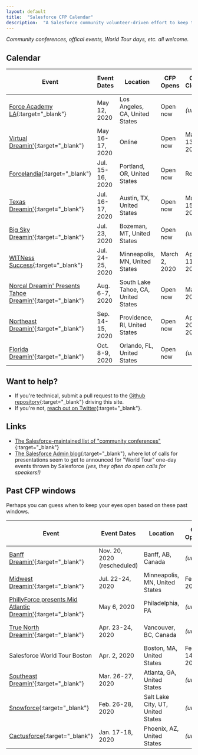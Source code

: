 ```yaml
---
layout: default
title:  "Salesforce CFP Calendar"
description:  "A Salesforce community volunteer-driven effort to keep track of open and upcoming calls for presentations"
---
```


_Community conferences, offical events, World Tour days, etc. all welcome._

## Calendar

| **Event** | **Event Dates** | **Location** | **CFP Opens** | **CFP Closes** | **Decisions Made _(approx.)_** | **CFP Form Link** | **Date Info Updated** |
| --- | --- | --- | --- | --- | --- | --- | --- |
| [Force Academy LA](https://www.forceacademyla.com/){:target="_blank"} | May 12, 2020 | Los Angeles, CA, United States | Open now | _(unk.)_ | _(unk.)_ | [Submit your idea](https://www.forceacademyla.com/become-a-speaker){:target="_blank"} | March 4, 2020 |
| [Virtual Dreamin'](http://virtualdreamin.com/){:target="_blank"} | May 16-17, 2020 | Online | Open now | Mar. 13, 2020 | ~ Late March | [Submit your idea](https://sessionize.com/virtualdreamin){:target="_blank"} | March 4, 2020 |
| [Forcelandia](http://forcelandia.com/){:target="_blank"} | Jul. 15-16, 2020 | Portland, OR, United States | Open now | Rolling | Rolling | [Submit your idea](http://forcelandia.com/2020-call-for-speakers/){:target="_blank"} | March 4, 2020 |
| [Texas Dreamin'](http://texasdreamin.org/){:target="_blank"} | Jul. 16-17, 2020 | Austin, TX, United States | Open now | March 15, 2020 | _(unk.)_ | [Submit your idea](https://docs.google.com/forms/u/2/d/e/1FAIpQLSeB-j55xkaE0l6syymXou_71v1lZwNjUhfmMEg1c5vO1gjFtQ/viewform?platform=hootsuite){:target="_blank"} | March 4, 2020 |
| [Big Sky Dreamin'](https://www.bigskydreamin.com/){:target="_blank"} | Jul. 23, 2020 | Bozeman, MT, United States | Open now | _(unk.)_ | May 2020 | [Submit your idea](http://go.bigskydreamin.com/speak){:target="_blank"} | March 4, 2020 |
| [WITNess Success](http://witnesssuccess.com/){:target="_blank"} | Jul. 24-25, 2020 | Minneapolis, MN, United States | March 2, 2020 | April 11, 2020 | _(unk.)_ | [Submit your idea](https://docs.google.com/forms/d/e/1FAIpQLSfXlSXUuCGCAHaTvt6RSJQWdVM2VGPkBywPioKYrUmWaK_XUw/viewform){:target="_blank"} | March 4, 2020 |
| [Norcal Dreamin' Presents Tahoe Dreamin'](https://www.norcaldreamin.com/){:target="_blank"} | Aug. 6-7, 2020 | South Lake Tahoe, CA, United States | Open now | May 8, 2020 | _(unk.)_ | [Submit your idea](https://www.norcaldreamin.com/call-for-speakers-tahoe20/){:target="_blank"} | March 4, 2020 |
| [Northeast Dreamin'](https://northeastdreamin.com/){:target="_blank"} | Sep. 14-15, 2020 | Providence, RI, United States | Open now | April 20, 2020 | ~ Late May | [Submit your idea](https://northeastdreamin.com/call-for-proposals/){:target="_blank"} | March 4, 2020 |
| [Florida Dreamin'](https://www.fldreamin.com/){:target="_blank"} | Oct. 8-9, 2020 | Orlando, FL, United States | Open now | _(unk.)_ | _(unk.)_ | [Submit your idea](https://www.fldreamin.com/speaker-submission/){:target="_blank"} | March 4, 2020 |



## Want to help?

* If you're technical, submit a pull request to the [Github repository](https://github.com/salesforcecommunitycfp/salesforcecommunitycfp.github.io){:target="_blank"} driving this site.
* If you're not, [reach out on Twitter](https://twitter.com/katiekodes){:target="_blank"}.

## Links

* [The Salesforce-maintained list of "community conferences"](https://trailhead.salesforce.com/en/community/events){:target="_blank"}
* [The Salesforce Admin blog](https://admin.salesforce.com/blog/){:target="_blank"}, where lot of calls for presentations seem to get to announced for "World Tour" one-day events thrown by Salesforce _(yes, they often do open calls for speakers!)_

## Past CFP windows

Perhaps you can guess when to keep your eyes open based on these past windows.

| **Event** | **Event Dates** | **Location** | **CFP Opened** | **CFP Closed** | **Decisions Made _(approx.)_** |
| --- | --- | --- | --- | --- | --- |
| [Banff Dreamin'](https://www.banffdreamin.com/){:target="_blank"} | Nov. 20, 2020 (rescheduled) | Banff, AB, Canada | _(unk.)_ | Jan. 14, 2020 | _(unk.)_ |
| [Midwest Dreamin'](https://www.midwestdreamin.com/){:target="_blank"} | Jul. 22-24, 2020 | Minneapolis, MN, United States | Feb. 1, 2020 | Feb. 29, 2020 | _(unk.)_ |
| [PhillyForce presents Mid Atlantic Dreamin'](https://midatlanticdreamin.com/){:target="_blank"} | May 6, 2020 | Philadelphia, PA | _(unk.)_ | Feb. 24, 2020 | _(unk.)_ |
| [True North Dreamin'](https://www.truenorthdreamin.com/){:target="_blank"} | Apr. 23-24, 2020 | Vancouver, BC, Canada | _(unk.)_ | Jan. 17, 2020 | _(unk.)_ |
| Salesforce World Tour Boston | Apr. 2, 2020| Boston, MA, United States | Feb. 14, 2020 | _(unk.)_ | March 10, 2020 |
| [Southeast Dreamin'](http://www.southeastdreamin.com/){:target="_blank"} | Mar. 26-27, 2020 | Atlanta, GA, United States | _(unk.)_ | Jan. 23, 2020 | _(unk.)_ |
| [Snowforce](https://snowforce.io/){:target="_blank"} | Feb. 26-28, 2020 | Salt Lake City, UT, United States | _(unk.)_ | Jan. 5, 2020 | _(unk.)_ |
| [Cactusforce](https://www.cactusforce.com/){:target="_blank"} | Jan. 17-18, 2020 | Phoenix, AZ, United States | _(unk.)_ | Nov. 20, 2019 | _(unk.)_ |
